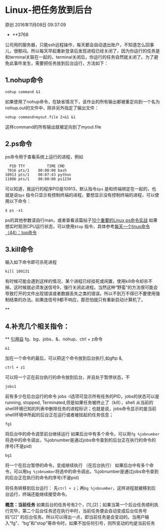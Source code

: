 # Linux-把任务放到后台

原创 2016年11月08日 09:37:09

- **3768

公司用的服务器，只能ssh远程操作，每天都会自动退出账户，不知道怎么回事儿，很郁闷。所以每天早起重新登录后发现进程已经关闭了，因为你运行的任务是和terminal关联在一起的，terminal关闭后，你运行的任务自然就关闭了。为了避免此事件发生，需要把任务放到后台运行，方法如下：

## **1.nohup命令**

```
nohup command &1
```

如果使用了nohup命令，在缺省情况下，该作业的所有输出都被重定向到一个名为nohup.out的文件中，除非另外指定了输出文件：

```
nohup command>myout.file 2>&1 &1
```

这样command的所有输出就被定向到了myout.file

## **2.ps命令**

ps命令用于查看系统上运行的进程，例如

```
  PID TTY          TIME CMD
 7016 pts/1    00:00:00 bash
10913 pts/1    00:07:43 python
11006 pts/1    00:00:00 ps1234
```

可以知道，我运行的程序PID是10913，默认指令`$ps` 是和终端绑定在一起的，也就是说`$ps` 指令只显示有控制终端的进程，要想显示没有控制终端的进程，可以使用以下命令：

```
$ ps -x1
```

ps的其他参数请自行man，或者查看该篇帖子[10个重要的Linux ps命令实战](https://linux.cn/article-4743-1.html) 
如果想实时观测CPU运行状态，可以使用`$top` 指令，具体参考[每天一个linux命令（44）：top命令](http://www.cnblogs.com/peida/archive/2012/12/24/2831353.html)

## **3.kill命令**

输入如下命令即可杀死进程

```
kill 109131
```

有时候可能会遇到这样的情况，某个进程已经挂死或闲置，使用kill命令却杀不掉。这时候就必须发送信号9，强行关闭此进程。当然这种“野蛮”的方法很可能会导致打开的文件出现错误或者数据丢失之类的错误。所以不到万不得已不要使用强制结束的办法。如果连信号9都不响应，那恐怕就只有重新启动计算机了。

**

## **4.补充几个相关指令：**

** 
[引用自](http://blog.chinaunix.net/uid-26785297-id-3375270.html) 
fg、bg、jobs、&、nohup、ctrl + z命令

```
&1
```

加在一个命令的最后，可以把这个命令放到后台执行,如gftp &,

```
ctrl + z1
```

可以将一个正在前台执行的命令放到后台，并且处于暂停状态，不

```
jobs1
```

前有多少在后台运行的命令 
jobs -l选项可显示所有任务的PID，jobs的状态可以是running, stopped, Terminated,但是如果任务被终止了（kill），shell 从当前的shell环境已知的列表中删除任务的进程标识；也就是说，jobs命令显示的是当前shell环境中所起的后台正在运行或者被挂起的任务信息；

```
fg1
```

将后台中的命令调至前台继续运行 
如果后台中有多个命令，可以用`fg %jobnumber`将选中的命令调出，%jobnumber是通过jobs命令查到的后台正在执行的命令的序号(不是pid)

```
bg1
```

将一个在后台暂停的命令，变成继续执行 （在后台执行） 
如果后台中有多个命令，可以用`bg %jobnumber`将选中的命令调出，%jobnumber是通过jobs命令查到的后台正在执行的命令的序号(不是pid)

将任务转移到后台运行： 
先`ctrl + z`；再`bg %jobnumber`，这样进程就被移到后台运行，终端还能继续接受命令。

**概念：当前任务** 
如果后台的任务号有2个，[1],[2]；如果当第一个后台任务顺利执行完毕，第二个后台任务还在执行中时，当前任务便会自动变成后台任务号码“[2]” 的后台任务。所以可以得出一点，即当前任务是会变动的。当用户输入“fg”、“bg”和“stop”等命令时，如果不加任何引号，则所变动的均是当前任务